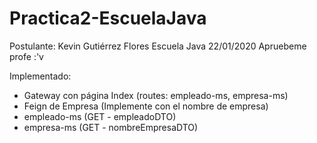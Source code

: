 # Practica2-EscuelaJava

Postulante: Kevin Gutiérrez Flores
Escuela Java 22/01/2020
Apruebeme profe :'v

Implementado:
- Gateway con página Index (routes: empleado-ms, empresa-ms)
- Feign de Empresa (Implemente con el nombre de empresa)
- empleado-ms (GET - empleadoDTO)
- empresa-ms (GET - nombreEmpresaDTO)

